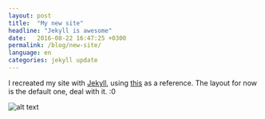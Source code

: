 ```yaml
---
layout: post
title:  "My new site"
headline: "Jekyll is awesome"
date:   2016-08-22 16:47:25 +0300
permalink: /blog/new-site/
language: en
categories: jekyll update
---
```

I recreated my site with [Jekyll][jekyll-site], using [this][awesome tutorial] as a reference. The layout for now is the default one, deal with it. :0




![alt text][RIB]



[jekyll-site]: https://jekyllrb.com/
[awesome tutorial]: https://www.taniarascia.com/make-a-static-website-with-jekyll/
[RIB]: {{site.url}}/static/RIB.png
